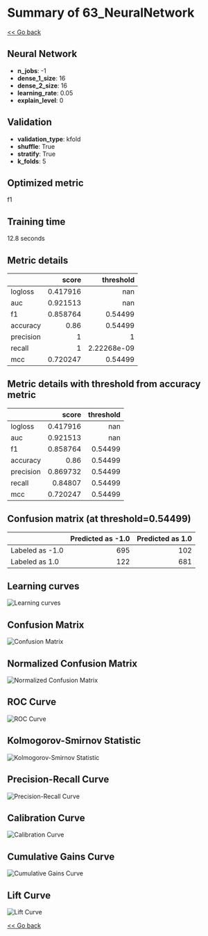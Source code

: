 # Summary of 63_NeuralNetwork

[<< Go back](../README.md)


## Neural Network
- **n_jobs**: -1
- **dense_1_size**: 16
- **dense_2_size**: 16
- **learning_rate**: 0.05
- **explain_level**: 0

## Validation
 - **validation_type**: kfold
 - **shuffle**: True
 - **stratify**: True
 - **k_folds**: 5

## Optimized metric
f1

## Training time

12.8 seconds

## Metric details
|           |    score |     threshold |
|:----------|---------:|--------------:|
| logloss   | 0.417916 | nan           |
| auc       | 0.921513 | nan           |
| f1        | 0.858764 |   0.54499     |
| accuracy  | 0.86     |   0.54499     |
| precision | 1        |   1           |
| recall    | 1        |   2.22268e-09 |
| mcc       | 0.720247 |   0.54499     |


## Metric details with threshold from accuracy metric
|           |    score |   threshold |
|:----------|---------:|------------:|
| logloss   | 0.417916 |   nan       |
| auc       | 0.921513 |   nan       |
| f1        | 0.858764 |     0.54499 |
| accuracy  | 0.86     |     0.54499 |
| precision | 0.869732 |     0.54499 |
| recall    | 0.84807  |     0.54499 |
| mcc       | 0.720247 |     0.54499 |


## Confusion matrix (at threshold=0.54499)
|                 |   Predicted as -1.0 |   Predicted as 1.0 |
|:----------------|--------------------:|-------------------:|
| Labeled as -1.0 |                 695 |                102 |
| Labeled as 1.0  |                 122 |                681 |

## Learning curves
![Learning curves](learning_curves.png)
## Confusion Matrix

![Confusion Matrix](confusion_matrix.png)


## Normalized Confusion Matrix

![Normalized Confusion Matrix](confusion_matrix_normalized.png)


## ROC Curve

![ROC Curve](roc_curve.png)


## Kolmogorov-Smirnov Statistic

![Kolmogorov-Smirnov Statistic](ks_statistic.png)


## Precision-Recall Curve

![Precision-Recall Curve](precision_recall_curve.png)


## Calibration Curve

![Calibration Curve](calibration_curve_curve.png)


## Cumulative Gains Curve

![Cumulative Gains Curve](cumulative_gains_curve.png)


## Lift Curve

![Lift Curve](lift_curve.png)



[<< Go back](../README.md)
